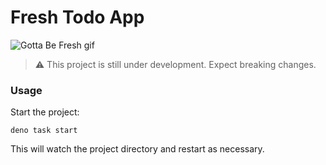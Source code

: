 # Fresh Todo App

![Gotta Be Fresh gif](https://media.giphy.com/media/xUySTYO1CjMCU8GyZ2/giphy.gif)

> ⚠️ This project is still under development. Expect breaking changes.
### Usage

Start the project:

```
deno task start
```

This will watch the project directory and restart as necessary.
